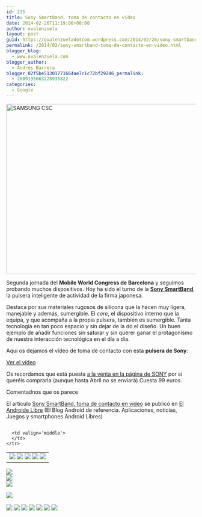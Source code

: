 ```yaml
---
id: 235
title: Sony SmartBand, toma de contacto en vídeo
date: 2014-02-26T11:19:00+00:00
author: ovalenzuela
layout: post
guid: https://ovalenzueladotcom.wordpress.com/2014/02/26/sony-smartband-toma-de-contacto-en-video
permalink: /2014/02/sony-smartband-toma-de-contacto-en-video.html
blogger_blog:
  - www.ovalenzuela.com
blogger_author:
  - Andrés Barrera
blogger_02f5be51301771664ae7c1c72bf29246_permalink:
  - 2009195663228935822
categories:
  - Google
---
```

[<img class="aligncenter size-large wp-image-128966" alt="SAMSUNG CSC" src="http://www.elandroidelibre.com/wp-content/uploads/2014/02/sony-smartband-01-680x453.jpg" width="680" height="453" />](http://www.elandroidelibre.com/wp-content/uploads/2014/02/sony-smartband-01.jpg)

Segunda jornada del **Mobile World Congress de Barcelona** y seguimos probando muchos dispositivos. Hoy ha sido el turno de la <a href="http://www.elandroidelibre.com/2014/02/sony-smartband-la-pulsera-que-mide-tu-dia-a-dia.html" target="_blank"><strong>Sony SmartBand</strong></a>, la pulsera inteligente de actividad de la firma japonesa.

Destaca por sus materiales rugosos de silicona que la hacen muy ligera, manejable y además, sumergible. El _core_, el dispositivo interno que la equipa, y que acompaña a la propia pulsera, también es sumergible. Tanta tecnología en tan poco espacio y sin dejar de la do el diseño. Un buen ejemplo de añadir funciones sin saturar y sin querer ganar el protagonismo de nuestra interacción tecnológica en el día a día.

Aquí os dejamos el vídeo de toma de contacto con esta **pulsera de Sony**:

[Ver el vídeo](http://www.elandroidelibre.com/2014/02/sony-smartband-toma-de-contacto-en-video.html)

Os recordamos que está puesta <a href="http://shop.sonymobile.com/es/buy/smartband-swr10-black/1279-4921/" target="_blank">a la venta en la página de SONY</a> por si queréis comprarla (aunque hasta Abril no se enviará) Cuesta 99 euros.

Comentadnos que os parece

El artículo [Sony SmartBand, toma de contacto en vídeo](http://www.elandroidelibre.com/2014/02/sony-smartband-toma-de-contacto-en-video.html) se publicó en [El Androide Libre](http://www.elandroidelibre.com) (El Blog Android de referencia. Aplicaciones, noticias, Juegos y smartphones Android Libres)


<img width="1" height="1" src="http://rss.feedsportal.com/c/34005/f/617036/s/37905184/sc/15/mf.gif" border="0" /> 

<div>
  <table border='0'>
    <tr>
      <td valign='middle'>
        <a href="http://share.feedsportal.com/share/twitter/?u=http%3A%2F%2Fwww.elandroidelibre.com%2F2014%2F02%2Fsony-smartband-toma-de-contacto-en-video.html&t=Sony+SmartBand%2C+toma+de+contacto+en+v%C3%ADdeo" target="_blank"><img src="http://res3.feedsportal.com/social/twitter.png" border="0" /></a> <a href="http://share.feedsportal.com/share/facebook/?u=http%3A%2F%2Fwww.elandroidelibre.com%2F2014%2F02%2Fsony-smartband-toma-de-contacto-en-video.html&t=Sony+SmartBand%2C+toma+de+contacto+en+v%C3%ADdeo" target="_blank"><img src="http://res3.feedsportal.com/social/facebook.png" border="0" /></a> <a href="http://share.feedsportal.com/share/linkedin/?u=http%3A%2F%2Fwww.elandroidelibre.com%2F2014%2F02%2Fsony-smartband-toma-de-contacto-en-video.html&t=Sony+SmartBand%2C+toma+de+contacto+en+v%C3%ADdeo" target="_blank"><img src="http://res3.feedsportal.com/social/linkedin.png" border="0" /></a> <a href="http://share.feedsportal.com/share/gplus/?u=http%3A%2F%2Fwww.elandroidelibre.com%2F2014%2F02%2Fsony-smartband-toma-de-contacto-en-video.html&t=Sony+SmartBand%2C+toma+de+contacto+en+v%C3%ADdeo" target="_blank"><img src="http://res3.feedsportal.com/social/googleplus.png" border="0" /></a> <a href="http://share.feedsportal.com/share/email/?u=http%3A%2F%2Fwww.elandroidelibre.com%2F2014%2F02%2Fsony-smartband-toma-de-contacto-en-video.html&t=Sony+SmartBand%2C+toma+de+contacto+en+v%C3%ADdeo" target="_blank"><img src="http://res3.feedsportal.com/social/email.png" border="0" /></a>
      </td>
      
      <td valign='middle'>
      </td>
    </tr>
  </table>
</div>

[<img src="http://da.feedsportal.com/r/187558250295/u/49/f/617036/c/34005/s/37905184/sc/15/rc/1/rc.img" border="0" />](http://da.feedsportal.com/r/187558250295/u/49/f/617036/c/34005/s/37905184/sc/15/rc/1/rc.htm)  
[<img src="http://da.feedsportal.com/r/187558250295/u/49/f/617036/c/34005/s/37905184/sc/15/rc/2/rc.img" border="0" />](http://da.feedsportal.com/r/187558250295/u/49/f/617036/c/34005/s/37905184/sc/15/rc/2/rc.htm)  
[<img src="http://da.feedsportal.com/r/187558250295/u/49/f/617036/c/34005/s/37905184/sc/15/rc/3/rc.img" border="0" />](http://da.feedsportal.com/r/187558250295/u/49/f/617036/c/34005/s/37905184/sc/15/rc/3/rc.htm)

[<img src="http://da.feedsportal.com/r/187558250295/u/49/f/617036/c/34005/s/37905184/a2.img" border="0" />](http://da.feedsportal.com/r/187558250295/u/49/f/617036/c/34005/s/37905184/a2.htm)
<img width="1" height="1" src="http://pi.feedsportal.com/r/187558250295/u/49/f/617036/c/34005/s/37905184/a2t.img" border="0" /> 

<div>
  <a href="http://feeds.feedburner.com/~ff/elandroidelibre?a=4bDhWEX8bHc:menUYmwW4uk:ecdYMiMMAMM"><img src="http://feeds.feedburner.com/~ff/elandroidelibre?d=ecdYMiMMAMM" border="0" /></a> <a href="http://feeds.feedburner.com/~ff/elandroidelibre?a=4bDhWEX8bHc:menUYmwW4uk:V_sGLiPBpWU"><img src="http://feeds.feedburner.com/~ff/elandroidelibre?i=4bDhWEX8bHc:menUYmwW4uk:V_sGLiPBpWU" border="0" /></a> <a href="http://feeds.feedburner.com/~ff/elandroidelibre?a=4bDhWEX8bHc:menUYmwW4uk:7Q72WNTAKBA"><img src="http://feeds.feedburner.com/~ff/elandroidelibre?d=7Q72WNTAKBA" border="0" /></a> <a href="http://feeds.feedburner.com/~ff/elandroidelibre?a=4bDhWEX8bHc:menUYmwW4uk:dnMXMwOfBR0"><img src="http://feeds.feedburner.com/~ff/elandroidelibre?d=dnMXMwOfBR0" border="0" /></a> <a href="http://feeds.feedburner.com/~ff/elandroidelibre?a=4bDhWEX8bHc:menUYmwW4uk:yIl2AUoC8zA"><img src="http://feeds.feedburner.com/~ff/elandroidelibre?d=yIl2AUoC8zA" border="0" /></a> <a href="http://feeds.feedburner.com/~ff/elandroidelibre?a=4bDhWEX8bHc:menUYmwW4uk:qj6IDK7rITs"><img src="http://feeds.feedburner.com/~ff/elandroidelibre?d=qj6IDK7rITs" border="0" /></a> <a href="http://feeds.feedburner.com/~ff/elandroidelibre?a=4bDhWEX8bHc:menUYmwW4uk:I9og5sOYxJI"><img src="http://feeds.feedburner.com/~ff/elandroidelibre?d=I9og5sOYxJI" border="0" /></a>
</div>

<img src="http://feeds.feedburner.com/~r/elandroidelibre/~4/4bDhWEX8bHc" height="1" width="1" />